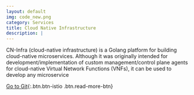 ```yaml
---
layout: default
img: code_new.png
category: Services
title: Cloud Native Infrastructure
description: |
---
```

  CN-Infra (cloud-native infrastructure) is a Golang platform for building cloud-native microservices. Although it was originally intended for development/implementation of custom management/control plane agents for cloud-native Virtual Network Functions (VNFs), it can be used to develop any microservice



[ Go to Git](http:///github.com/ligato/cn-infra){:.btn.btn-istio .btn.read-more-btn}
